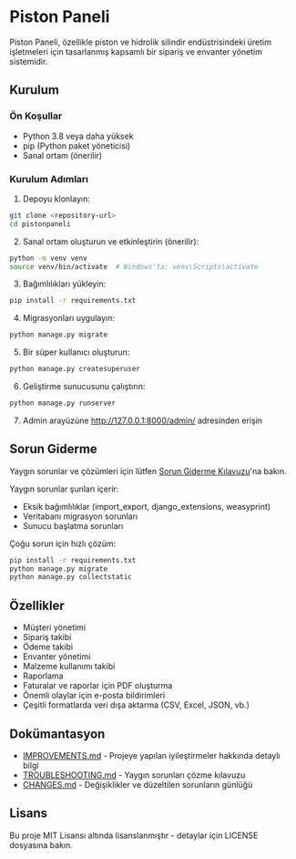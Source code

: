 # Piston Paneli

Piston Paneli, özellikle piston ve hidrolik silindir endüstrisindeki üretim işletmeleri için tasarlanmış kapsamlı bir sipariş ve envanter yönetim sistemidir.

## Kurulum

### Ön Koşullar

- Python 3.8 veya daha yüksek
- pip (Python paket yöneticisi)
- Sanal ortam (önerilir)

### Kurulum Adımları

1. Depoyu klonlayın:
```bash
git clone <repository-url>
cd pistonpaneli
```

2. Sanal ortam oluşturun ve etkinleştirin (önerilir):
```bash
python -m venv venv
source venv/bin/activate  # Windows'ta: venv\Scripts\activate
```

3. Bağımlılıkları yükleyin:
```bash
pip install -r requirements.txt
```

4. Migrasyonları uygulayın:
```bash
python manage.py migrate
```

5. Bir süper kullanıcı oluşturun:
```bash
python manage.py createsuperuser
```

6. Geliştirme sunucusunu çalıştırın:
```bash
python manage.py runserver
```

7. Admin arayüzüne http://127.0.0.1:8000/admin/ adresinden erişin

## Sorun Giderme

Yaygın sorunlar ve çözümleri için lütfen [Sorun Giderme Kılavuzu](TROUBLESHOOTING.md)'na bakın.

Yaygın sorunlar şunları içerir:
- Eksik bağımlılıklar (import_export, django_extensions, weasyprint)
- Veritabanı migrasyon sorunları
- Sunucu başlatma sorunları

Çoğu sorun için hızlı çözüm:
```bash
pip install -r requirements.txt
python manage.py migrate
python manage.py collectstatic
```

## Özellikler

- Müşteri yönetimi
- Sipariş takibi
- Ödeme takibi
- Envanter yönetimi
- Malzeme kullanımı takibi
- Raporlama
- Faturalar ve raporlar için PDF oluşturma
- Önemli olaylar için e-posta bildirimleri
- Çeşitli formatlarda veri dışa aktarma (CSV, Excel, JSON, vb.)

## Dokümantasyon

- [IMPROVEMENTS.md](IMPROVEMENTS.md) - Projeye yapılan iyileştirmeler hakkında detaylı bilgi
- [TROUBLESHOOTING.md](TROUBLESHOOTING.md) - Yaygın sorunları çözme kılavuzu
- [CHANGES.md](CHANGES.md) - Değişiklikler ve düzeltilen sorunların günlüğü

## Lisans

Bu proje MIT Lisansı altında lisanslanmıştır - detaylar için LICENSE dosyasına bakın.
